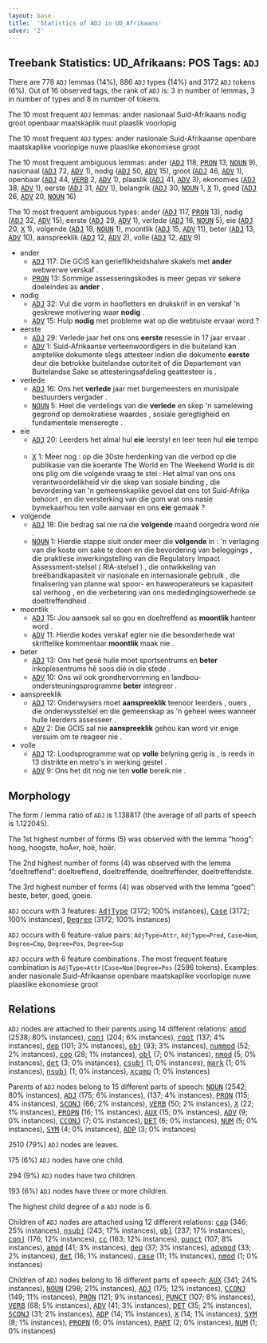 ```yaml
---
layout: base
title:  'Statistics of ADJ in UD_Afrikaans'
udver: '2'
---
```


## Treebank Statistics: UD_Afrikaans: POS Tags: `ADJ`

There are 778 `ADJ` lemmas (14%), 886 `ADJ` types (14%) and 3172 `ADJ` tokens (6%).
Out of 16 observed tags, the rank of `ADJ` is: 3 in number of lemmas, 3 in number of types and 8 in number of tokens.

The 10 most frequent `ADJ` lemmas: ander nasionaal Suid-Afrikaans nodig groot openbaar maatskaplik nuut plaaslik voorlopig

The 10 most frequent `ADJ` types:  ander nasionale Suid-Afrikaanse openbare maatskaplike voorlopige nuwe plaaslike ekonomiese groot

The 10 most frequent ambiguous lemmas: ander (<tt><a href="af-pos-ADJ.html">ADJ</a></tt> 118, <tt><a href="af-pos-PRON.html">PRON</a></tt> 13, <tt><a href="af-pos-NOUN.html">NOUN</a></tt> 9), nasionaal (<tt><a href="af-pos-ADJ.html">ADJ</a></tt> 72, <tt><a href="af-pos-ADV.html">ADV</a></tt> 1), nodig (<tt><a href="af-pos-ADJ.html">ADJ</a></tt> 50, <tt><a href="af-pos-ADV.html">ADV</a></tt> 15), groot (<tt><a href="af-pos-ADJ.html">ADJ</a></tt> 46, <tt><a href="af-pos-ADV.html">ADV</a></tt> 1), openbaar (<tt><a href="af-pos-ADJ.html">ADJ</a></tt> 44, <tt><a href="af-pos-VERB.html">VERB</a></tt> 2, <tt><a href="af-pos-ADV.html">ADV</a></tt> 1), plaaslik (<tt><a href="af-pos-ADJ.html">ADJ</a></tt> 41, <tt><a href="af-pos-ADV.html">ADV</a></tt> 3), ekonomies (<tt><a href="af-pos-ADJ.html">ADJ</a></tt> 38, <tt><a href="af-pos-ADV.html">ADV</a></tt> 1), eerste (<tt><a href="af-pos-ADJ.html">ADJ</a></tt> 31, <tt><a href="af-pos-ADV.html">ADV</a></tt> 1), belangrik (<tt><a href="af-pos-ADJ.html">ADJ</a></tt> 30, <tt><a href="af-pos-NOUN.html">NOUN</a></tt> 1, <tt><a href="af-pos-X.html">X</a></tt> 1), goed (<tt><a href="af-pos-ADJ.html">ADJ</a></tt> 26, <tt><a href="af-pos-ADV.html">ADV</a></tt> 20, <tt><a href="af-pos-NOUN.html">NOUN</a></tt> 16)

The 10 most frequent ambiguous types:  ander (<tt><a href="af-pos-ADJ.html">ADJ</a></tt> 117, <tt><a href="af-pos-PRON.html">PRON</a></tt> 13), nodig (<tt><a href="af-pos-ADJ.html">ADJ</a></tt> 32, <tt><a href="af-pos-ADV.html">ADV</a></tt> 15), eerste (<tt><a href="af-pos-ADJ.html">ADJ</a></tt> 29, <tt><a href="af-pos-ADV.html">ADV</a></tt> 1), verlede (<tt><a href="af-pos-ADJ.html">ADJ</a></tt> 16, <tt><a href="af-pos-NOUN.html">NOUN</a></tt> 5), eie (<tt><a href="af-pos-ADJ.html">ADJ</a></tt> 20, <tt><a href="af-pos-X.html">X</a></tt> 1), volgende (<tt><a href="af-pos-ADJ.html">ADJ</a></tt> 18, <tt><a href="af-pos-NOUN.html">NOUN</a></tt> 1), moontlik (<tt><a href="af-pos-ADJ.html">ADJ</a></tt> 15, <tt><a href="af-pos-ADV.html">ADV</a></tt> 11), beter (<tt><a href="af-pos-ADJ.html">ADJ</a></tt> 13, <tt><a href="af-pos-ADV.html">ADV</a></tt> 10), aanspreeklik (<tt><a href="af-pos-ADJ.html">ADJ</a></tt> 12, <tt><a href="af-pos-ADV.html">ADV</a></tt> 2), volle (<tt><a href="af-pos-ADJ.html">ADJ</a></tt> 12, <tt><a href="af-pos-ADV.html">ADV</a></tt> 9)


* ander
  * <tt><a href="af-pos-ADJ.html">ADJ</a></tt> 117: Die GCIS kan gerieflikheidshalwe skakels met <b>ander</b> webwerwe verskaf .
  * <tt><a href="af-pos-PRON.html">PRON</a></tt> 13: Sommige assesseringskodes is meer gepas vir sekere doeleindes as <b>ander</b> .
* nodig
  * <tt><a href="af-pos-ADJ.html">ADJ</a></tt> 32: Vul die vorm in hoofletters en drukskrif in en verskaf 'n geskrewe motivering waar <b>nodig</b> .
  * <tt><a href="af-pos-ADV.html">ADV</a></tt> 15: Hulp <b>nodig</b> met probleme wat op die webtuiste ervaar word ?
* eerste
  * <tt><a href="af-pos-ADJ.html">ADJ</a></tt> 29: Verlede jaar het ons ons <b>eerste</b> resessie in 17 jaar ervaar .
  * <tt><a href="af-pos-ADV.html">ADV</a></tt> 1: Suid-Afrikaanse verteenwoordigers in die buiteland kan amptelike dokumente slegs attesteer indien die dokumente <b>eerste</b> deur die betrokke buitelandse outoriteit of die Departement van Buitelandse Sake se attesteringsafdeling geattesteer is .
* verlede
  * <tt><a href="af-pos-ADJ.html">ADJ</a></tt> 16: Ons het <b>verlede</b> jaar met burgemeesters en munisipale bestuurders vergader .
  * <tt><a href="af-pos-NOUN.html">NOUN</a></tt> 5: Heel die verdelings van die <b>verlede</b> en skep 'n samelewing gegrond op demokratiese waardes , sosiale geregtigheid en fundamentele menseregte .
* eie
  * <tt><a href="af-pos-ADJ.html">ADJ</a></tt> 20: Leerders het almal hul <b>eie</b> leerstyl en leer teen hul <b>eie</b> tempo .
  * <tt><a href="af-pos-X.html">X</a></tt> 1: Meer nog : op die 30ste herdenking van die verbod op die publikasie van die koerante The World en The Weekend World is dit ons plig om die volgende vraag te stel : Het almal van ons ons verantwoordelikheid vir die skep van sosiale binding , die bevordering van 'n gemeenskaplike gevoel dat ons tot Suid-Afrika behoort , en die versterking van die gom wat ons nasie bymekaarhou ten volle aanvaar en ons <b>eie</b> gemaak ?
* volgende
  * <tt><a href="af-pos-ADJ.html">ADJ</a></tt> 18: Die bedrag sal nie na die <b>volgende</b> maand oorgedra word nie .
  * <tt><a href="af-pos-NOUN.html">NOUN</a></tt> 1: Hierdie stappe sluit onder meer die <b>volgende</b> in : 'n verlaging van die koste om sake te doen en die bevordering van beleggings , die praktiese inwerkingstelling van die Regulatory Impact Assessment-stelsel ( RIA-stelsel ) , die ontwikkeling van breëbandkapasiteit vir nasionale en internasionale gebruik , die finalisering van planne wat spoor- en haweoperateurs se kapasiteit sal verhoog , en die verbetering van ons mededingingsowerhede se doeltreffendheid .
* moontlik
  * <tt><a href="af-pos-ADJ.html">ADJ</a></tt> 15: Jou aansoek sal so gou en doeltreffend as <b>moontlik</b> hanteer word .
  * <tt><a href="af-pos-ADV.html">ADV</a></tt> 11: Hierdie kodes verskaf egter nie die besonderhede wat skriftelike kommentaar <b>moontlik</b> maak nie .
* beter
  * <tt><a href="af-pos-ADJ.html">ADJ</a></tt> 13: Ons het gesê hulle moet sportsentrums en <b>beter</b> inkopiesentrums hê soos dié in die stede .
  * <tt><a href="af-pos-ADV.html">ADV</a></tt> 10: Ons wil ook grondhervornming en landbou-ondersteuningsprogramme <b>beter</b> integreer .
* aanspreeklik
  * <tt><a href="af-pos-ADJ.html">ADJ</a></tt> 12: Onderwysers moet <b>aanspreeklik</b> teenoor leerders , ouers , die onderwysstelsel en die gemeenskap as 'n geheel wees wanneer hulle leerders assesseer .
  * <tt><a href="af-pos-ADV.html">ADV</a></tt> 2: Die GCIS sal nie <b>aanspreeklik</b> gehou kan word vir enige versuim om te reageer nie .
* volle
  * <tt><a href="af-pos-ADJ.html">ADJ</a></tt> 12: Loodsprogramme wat op <b>volle</b> belyning gerig is , is reeds in 13 distrikte en metro's in werking gestel .
  * <tt><a href="af-pos-ADV.html">ADV</a></tt> 9: Ons het dit nog nie ten <b>volle</b> bereik nie .

## Morphology

The form / lemma ratio of `ADJ` is 1.138817 (the average of all parts of speech is 1.122045).

The 1st highest number of forms (5) was observed with the lemma “hoog”: hoog, hoogste, hoÃ«r, hoë, hoër.

The 2nd highest number of forms (4) was observed with the lemma “doeltreffend”: doeltreffend, doeltreffende, doeltreffender, doeltreffendste.

The 3rd highest number of forms (4) was observed with the lemma “goed”: beste, beter, goed, goeie.

`ADJ` occurs with 3 features: <tt><a href="af-feat-AdjType.html">AdjType</a></tt> (3172; 100% instances), <tt><a href="af-feat-Case.html">Case</a></tt> (3172; 100% instances), <tt><a href="af-feat-Degree.html">Degree</a></tt> (3172; 100% instances)

`ADJ` occurs with 6 feature-value pairs: `AdjType=Attr`, `AdjType=Pred`, `Case=Nom`, `Degree=Cmp`, `Degree=Pos`, `Degree=Sup`

`ADJ` occurs with 6 feature combinations.
The most frequent feature combination is `AdjType=Attr|Case=Nom|Degree=Pos` (2596 tokens).
Examples: ander nasionale Suid-Afrikaanse openbare maatskaplike voorlopige nuwe plaaslike ekonomiese groot


## Relations

`ADJ` nodes are attached to their parents using 14 different relations: <tt><a href="af-dep-amod.html">amod</a></tt> (2538; 80% instances), <tt><a href="af-dep-conj.html">conj</a></tt> (204; 6% instances), <tt><a href="af-dep-root.html">root</a></tt> (137; 4% instances), <tt><a href="af-dep-dep.html">dep</a></tt> (101; 3% instances), <tt><a href="af-dep-obj.html">obj</a></tt> (93; 3% instances), <tt><a href="af-dep-nummod.html">nummod</a></tt> (52; 2% instances), <tt><a href="af-dep-cop.html">cop</a></tt> (28; 1% instances), <tt><a href="af-dep-obl.html">obl</a></tt> (7; 0% instances), <tt><a href="af-dep-nmod.html">nmod</a></tt> (5; 0% instances), <tt><a href="af-dep-det.html">det</a></tt> (3; 0% instances), <tt><a href="af-dep-csubj.html">csubj</a></tt> (1; 0% instances), <tt><a href="af-dep-mark.html">mark</a></tt> (1; 0% instances), <tt><a href="af-dep-nsubj.html">nsubj</a></tt> (1; 0% instances), <tt><a href="af-dep-xcomp.html">xcomp</a></tt> (1; 0% instances)

Parents of `ADJ` nodes belong to 15 different parts of speech: <tt><a href="af-pos-NOUN.html">NOUN</a></tt> (2542; 80% instances), <tt><a href="af-pos-ADJ.html">ADJ</a></tt> (175; 6% instances),  (137; 4% instances), <tt><a href="af-pos-PRON.html">PRON</a></tt> (115; 4% instances), <tt><a href="af-pos-SCONJ.html">SCONJ</a></tt> (66; 2% instances), <tt><a href="af-pos-VERB.html">VERB</a></tt> (50; 2% instances), <tt><a href="af-pos-X.html">X</a></tt> (22; 1% instances), <tt><a href="af-pos-PROPN.html">PROPN</a></tt> (16; 1% instances), <tt><a href="af-pos-AUX.html">AUX</a></tt> (15; 0% instances), <tt><a href="af-pos-ADV.html">ADV</a></tt> (9; 0% instances), <tt><a href="af-pos-CCONJ.html">CCONJ</a></tt> (7; 0% instances), <tt><a href="af-pos-DET.html">DET</a></tt> (6; 0% instances), <tt><a href="af-pos-NUM.html">NUM</a></tt> (5; 0% instances), <tt><a href="af-pos-SYM.html">SYM</a></tt> (4; 0% instances), <tt><a href="af-pos-ADP.html">ADP</a></tt> (3; 0% instances)

2510 (79%) `ADJ` nodes are leaves.

175 (6%) `ADJ` nodes have one child.

294 (9%) `ADJ` nodes have two children.

193 (6%) `ADJ` nodes have three or more children.

The highest child degree of a `ADJ` node is 6.

Children of `ADJ` nodes are attached using 12 different relations: <tt><a href="af-dep-cop.html">cop</a></tt> (346; 25% instances), <tt><a href="af-dep-nsubj.html">nsubj</a></tt> (243; 17% instances), <tt><a href="af-dep-obl.html">obl</a></tt> (237; 17% instances), <tt><a href="af-dep-conj.html">conj</a></tt> (176; 12% instances), <tt><a href="af-dep-cc.html">cc</a></tt> (163; 12% instances), <tt><a href="af-dep-punct.html">punct</a></tt> (107; 8% instances), <tt><a href="af-dep-amod.html">amod</a></tt> (41; 3% instances), <tt><a href="af-dep-dep.html">dep</a></tt> (37; 3% instances), <tt><a href="af-dep-advmod.html">advmod</a></tt> (33; 2% instances), <tt><a href="af-dep-det.html">det</a></tt> (16; 1% instances), <tt><a href="af-dep-case.html">case</a></tt> (11; 1% instances), <tt><a href="af-dep-nmod.html">nmod</a></tt> (1; 0% instances)

Children of `ADJ` nodes belong to 16 different parts of speech: <tt><a href="af-pos-AUX.html">AUX</a></tt> (341; 24% instances), <tt><a href="af-pos-NOUN.html">NOUN</a></tt> (298; 21% instances), <tt><a href="af-pos-ADJ.html">ADJ</a></tt> (175; 12% instances), <tt><a href="af-pos-CCONJ.html">CCONJ</a></tt> (149; 11% instances), <tt><a href="af-pos-PRON.html">PRON</a></tt> (121; 9% instances), <tt><a href="af-pos-PUNCT.html">PUNCT</a></tt> (107; 8% instances), <tt><a href="af-pos-VERB.html">VERB</a></tt> (68; 5% instances), <tt><a href="af-pos-ADV.html">ADV</a></tt> (41; 3% instances), <tt><a href="af-pos-DET.html">DET</a></tt> (35; 2% instances), <tt><a href="af-pos-SCONJ.html">SCONJ</a></tt> (31; 2% instances), <tt><a href="af-pos-ADP.html">ADP</a></tt> (14; 1% instances), <tt><a href="af-pos-X.html">X</a></tt> (14; 1% instances), <tt><a href="af-pos-SYM.html">SYM</a></tt> (8; 1% instances), <tt><a href="af-pos-PROPN.html">PROPN</a></tt> (6; 0% instances), <tt><a href="af-pos-PART.html">PART</a></tt> (2; 0% instances), <tt><a href="af-pos-NUM.html">NUM</a></tt> (1; 0% instances)

